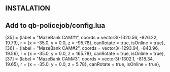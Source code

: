 ## INSTALATION

## Add to qb-policejob/config.lua
[35] = {label = "MazeBank CAM#1", coords = vector3(-1320.56, -826.22, 19.79), r = {x = -35.0, y = 0.0, z = -95.78}, canRotate = true, isOnline = true},
[36] = {label = "MazeBank CAM#2", coords = vector3(-1293.94, -843.96, 19.56), r = {x = -35.0, y = 0.0, z = 165.78}, canRotate = true, isOnline = true},
[37] = {label = "MazeBank CAM#3", coords = vector3(-1302.1, -818.34, 19.65), r = {x = -35.0, y = 0.0, z = 5.78}, canRotate = true, isOnline = true},

